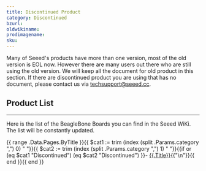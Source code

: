 ```yaml
---
title: Discontinued Product
category: Discontinued
bzurl:
oldwikiname:
prodimagename:
sku:
---
```

Many of Seeed's products have more than one version, most of the old version is EOL now. However there are many users out there who are still using the old version. We will keep all the document for old product in this section. If there are discontinued product you are using that has no document, please contact us via techsupport@seeed.cc.

## Product  List
---
Here is the list of the BeagleBone Boards you can find in the Seeed WiKi. The list will be constantly updated.

{{ range .Data.Pages.ByTitle }}{{ $cat1 := trim (index (split .Params.category ",") 0) " "}}{{ $cat2 := trim (index (split .Params.category ",") 1) " "}}{{if or (eq $cat1 "Discontinued") (eq $cat2 "Discontinued") }}- [{{.Title}}](/{{.File.BaseFileName}}/){{"\n"}}{{ end }}{{ end }}
